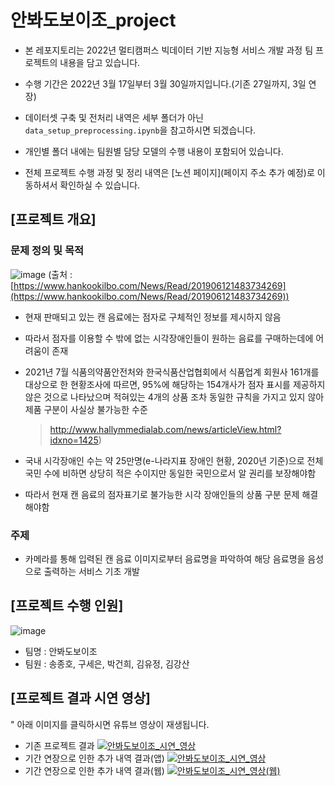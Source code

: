 # 안봐도보이조_project

- 본 레포지토리는 2022년 멀티캠퍼스 빅데이터 기반 지능형 서비스 개발 과정 팀 프로젝트의 내용을 담고 있습니다.

- 수행 기간은 2022년 3월 17일부터 3월 30일까지입니다.(기존 27일까지, 3일 연장) 

- 데이터셋 구축 및 전처리 내역은 세부 폴더가 아닌 `data_setup_preprocessing.ipynb`을 참고하시면 되겠습니다.

- 개인별 폴더 내에는 팀원별 담당 모델의 수행 내용이 포함되어 있습니다.

- 전체 프로젝트 수행 과정 및 정리 내역은 [노션 페이지](페이지 주소 추가 예정)로 이동하셔서 확인하실 수 있습니다.

## [프로젝트 개요]

### 문제 정의 및 목적
![image](https://user-images.githubusercontent.com/96458726/159822831-90b950ed-7ee2-48e1-9fc0-3193e3372b98.png)
(출처 : [https://www.hankookilbo.com/News/Read/201906121483734269](https://www.hankookilbo.com/News/Read/201906121483734269))

- 현재 판매되고 있는 캔 음료에는 점자로 구체적인 정보를 제시하지 않음
- 따라서 점자를 이용할 수 밖에 없는 시각장애인들이 원하는 음료를 구매하는데에 어려움이 존재
- 2021년 7월 식품의약품안전처와 한국식품산업협회에서 식품업계 회원사 161개를 대상으로 한 현황조사에 따르면, 95%에 해당하는 154개사가 점자 표시를 제공하지 않은 것으로 나타났으며 적혀있는 4개의 상품 조차 동일한 규칙을 가지고 있지 않아 제품 구분이 사실상 불가능한 수준
    
    > http://www.hallymmedialab.com/news/articleView.html?idxno=1425)
    > 
- 국내 시각장애인 수는 약 25만명(e-나라지표 장애인 현황, 2020년 기준)으로 전체 국민 수에 비하면 상당히 적은 수이지만 동일한 국민으로서 알 권리를 보장해야함
- 따라서 현재 캔 음료의 점자표기로 불가능한 시각 장애인들의 상품 구분 문제 해결해야함

### 주제

- 카메라를 통해 입력된 캔 음료 이미지로부터 음료명을 파악하여 해당 음료명을 음성으로 출력하는 서비스 기초 개발

## [프로젝트 수행 인원]
![image](https://user-images.githubusercontent.com/96458726/159822938-ba20e3ca-3523-45e2-8ab1-4febbcc61cce.png)

- 팀명 : 안봐도보이조
- 팀원 : 송종호, 구세은, 박건희, 김유정, 김강산

## [프로젝트 결과 시연 영상]
" 아래 이미지를 클릭하시면 유튜브 영상이 재생됩니다.
- 기존 프로젝트 결과
[![안봐도보이조_시연_영상](http://img.youtube.com/vi/bYQ3Loz-oyw/0.jpg)](https://www.youtube.com/watch?v=bYQ3Loz-oyw) 
- 기간 연장으로 인한 추가 내역 결과(앱)
[![안봐도보이조_시연_영상](http://img.youtube.com/vi/AW_rIpD4HUI/0.jpg)](https://www.youtube.com/shorts/AW_rIpD4HUI) 
- 기간 연장으로 인한 추가 내역 결과(웹)
[![안봐도보이조_시연_영상(웹)](http://img.youtube.com/vi/sdPZ_Hn2L9U/0.jpg)](https://www.youtube.com/watch?v=sdPZ_Hn2L9U) 

